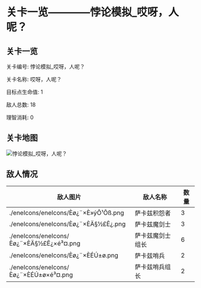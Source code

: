 # 关卡一览————悖论模拟_哎呀，人呢？


## 关卡一览

关卡编号: 悖论模拟_哎呀，人呢？

关卡名称: 哎呀，人呢？

目标点生命值: 1

敌人总数: 18

理智消耗: 0


## 关卡地图
![悖论模拟_哎呀，人呢？](./oprMap/悖论模拟_哎呀，人呢？.png)

## 敌人情况

| 敌人图片 | 敌人名称 | 数量  |
|---------|-----|-----|
| ./eneIcons/eneIcons/Èø¿¨×È»ýÔ¹Õß.png| 萨卡兹积怨者  |   3  |
| ./eneIcons/eneIcons/Èø¿¨×ÈÄ§½£Ê¿.png| 萨卡兹魔剑士  |   3  |
| ./eneIcons/eneIcons/Èø¿¨×ÈÄ§½£Ê¿×é³¤.png| 萨卡兹魔剑士组长  |   6  |
| ./eneIcons/eneIcons/Èø¿¨×ÈÉÚ±ø.png| 萨卡兹哨兵  |   2  |
| ./eneIcons/eneIcons/Èø¿¨×ÈÉÚ±ø×é³¤.png| 萨卡兹哨兵组长  |   2  |
